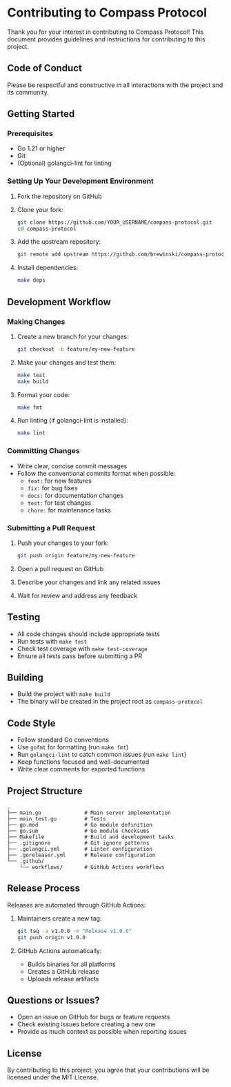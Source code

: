 # Contributing to Compass Protocol

Thank you for your interest in contributing to Compass Protocol! This document provides guidelines and instructions for contributing to this project.

## Code of Conduct

Please be respectful and constructive in all interactions with the project and its community.

## Getting Started

### Prerequisites

- Go 1.21 or higher
- Git
- (Optional) golangci-lint for linting

### Setting Up Your Development Environment

1. Fork the repository on GitHub
2. Clone your fork:
   ```bash
   git clone https://github.com/YOUR_USERNAME/compass-protocol.git
   cd compass-protocol
   ```

3. Add the upstream repository:
   ```bash
   git remote add upstream https://github.com/brewinski/compass-protocol.git
   ```

4. Install dependencies:
   ```bash
   make deps
   ```

## Development Workflow

### Making Changes

1. Create a new branch for your changes:
   ```bash
   git checkout -b feature/my-new-feature
   ```

2. Make your changes and test them:
   ```bash
   make test
   make build
   ```

3. Format your code:
   ```bash
   make fmt
   ```

4. Run linting (if golangci-lint is installed):
   ```bash
   make lint
   ```

### Committing Changes

- Write clear, concise commit messages
- Follow the conventional commits format when possible:
  - `feat:` for new features
  - `fix:` for bug fixes
  - `docs:` for documentation changes
  - `test:` for test changes
  - `chore:` for maintenance tasks

### Submitting a Pull Request

1. Push your changes to your fork:
   ```bash
   git push origin feature/my-new-feature
   ```

2. Open a pull request on GitHub
3. Describe your changes and link any related issues
4. Wait for review and address any feedback

## Testing

- All code changes should include appropriate tests
- Run tests with `make test`
- Check test coverage with `make test-coverage`
- Ensure all tests pass before submitting a PR

## Building

- Build the project with `make build`
- The binary will be created in the project root as `compass-protocol`

## Code Style

- Follow standard Go conventions
- Use `gofmt` for formatting (run `make fmt`)
- Run `golangci-lint` to catch common issues (run `make lint`)
- Keep functions focused and well-documented
- Write clear comments for exported functions

## Project Structure

```
.
├── main.go              # Main server implementation
├── main_test.go         # Tests
├── go.mod               # Go module definition
├── go.sum               # Go module checksums
├── Makefile             # Build and development tasks
├── .gitignore           # Git ignore patterns
├── .golangci.yml        # Linter configuration
├── .goreleaser.yml      # Release configuration
└── .github/
    └── workflows/       # GitHub Actions workflows
```

## Release Process

Releases are automated through GitHub Actions:

1. Maintainers create a new tag:
   ```bash
   git tag -a v1.0.0 -m "Release v1.0.0"
   git push origin v1.0.0
   ```

2. GitHub Actions automatically:
   - Builds binaries for all platforms
   - Creates a GitHub release
   - Uploads release artifacts

## Questions or Issues?

- Open an issue on GitHub for bugs or feature requests
- Check existing issues before creating a new one
- Provide as much context as possible when reporting issues

## License

By contributing to this project, you agree that your contributions will be licensed under the MIT License.
